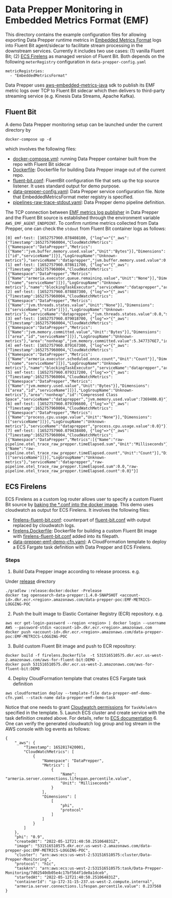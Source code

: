# Data Prepper Monitoring in Embedded Metrics Format (EMF)
This directory contains the example configuration files for allowing exporting Data Prepper runtime metrics in [Embedded Metrics Format](https://docs.aws.amazon.com/AmazonCloudWatch/latest/monitoring/CloudWatch_Embedded_Metric_Format_Specification.html) logs into Fluent Bit agent/sidecar to facilitate stream processing in the downstream services. Currently it includes two use cases:
(1) vanilla Fluent Bit; (2) [ECS Firelens](https://docs.aws.amazon.com/AmazonECS/latest/developerguide/using_firelens.html) as managed version of Fluent Bit. Both depends on the following `meterRegistry` configuration in `data-prepper-config.yaml`

```
metricRegistries:
  - "EmbeddedMetricsFormat"
```

Data Prepper uses [aws-embedded-metrics-java](https://github.com/awslabs/aws-embedded-metrics-java) sdk to publish its EMF metric logs over TCP to Fluent Bit sidecar which then delivers to third-party streaming service (e.g. Kinesis Data Streams, Apache Kafka).

## Fluent Bit

A demo Data Prepper monitoring setup can be launched under the current directory by

```
docker-compose up -d
```

which involves the following files:
* [docker-compose.yml](./docker-compose.yml): running Data Prepper container built from the repo with Fluent Bit sidecar
* [Dockerfile](./Dockerfile): Dockerfile for building Data Prepper image out of the current repo.
* [fluent-bit.conf](./fluent-bit.conf): FluentBit configuration file that sets up the tcp source listener. It uses standard output for demo purpose.
* [data-prepper-config.yaml](./data-prepper-config.yaml): Data Prepper service configuration file. Note that EmbeddedMetricsFormat meter registry is specified.
* [pipelines-raw-trace-stdout.yaml](./pipelines-raw-trace-stdout.yaml): Data Prepper demo pipeline definition.

The TCP connection between [EMF metrics log publisher](https://github.com/awslabs/aws-embedded-metrics-java#configuration) in Data Prepper and the Fluent Bit source is established through the environment variable `AWS_EMF_AGENT_ENDPOINT`. To confirm runtime metrics collected from Data Prepper, one can check the `stdout` from Fluent Bit container logs as follows:

```
[0] emf-test: [1652757960.078408100, {"log"=>"{"_aws":{"Timestamp":1652757960004,"CloudWatchMetrics":[{"Namespace":"DataPrepper","Metrics":[{"Name":"jvm.buffer.memory.used.value","Unit":"Bytes"}],"Dimensions":[["id","serviceName"]]}],"LogGroupName":"Unknown-metrics"},"serviceName":"dataprepper","jvm.buffer.memory.used.value":0.0,"id":"mapped"}"}]
[1] emf-test: [1652757960.078611700, {"log"=>"{"_aws":{"Timestamp":1652757960004,"CloudWatchMetrics":[{"Namespace":"DataPrepper","Metrics":[{"Name":"armeria.executor.queue.remaining.value","Unit":"None"}],"Dimensions":[["name","serviceName"]]}],"LogGroupName":"Unknown-metrics"},"name":"blockingTaskExecutor","serviceName":"dataprepper","armeria.executor.queue.remaining.value":2.147483647E9}"}]
[2] emf-test: [1652757960.078887300, {"log"=>"{"_aws":{"Timestamp":1652757960004,"CloudWatchMetrics":[{"Namespace":"DataPrepper","Metrics":[{"Name":"jvm.threads.states.value","Unit":"None"}],"Dimensions":[["serviceName","state"]]}],"LogGroupName":"Unknown-metrics"},"serviceName":"dataprepper","jvm.threads.states.value":0.0,"state":"terminated"}"}]
[3] emf-test: [1652757960.079018700, {"log"=>"{"_aws":{"Timestamp":1652757960004,"CloudWatchMetrics":[{"Namespace":"DataPrepper","Metrics":[{"Name":"jvm.memory.committed.value","Unit":"Bytes"}],"Dimensions":[["area","id","serviceName"]]}],"LogGroupName":"Unknown-metrics"},"area":"nonheap","jvm.memory.committed.value":5.3477376E7,"id":"Metaspace","serviceName":"dataprepper"}"}]
[4] emf-test: [1652757960.079167300, {"log"=>"{"_aws":{"Timestamp":1652757960004,"CloudWatchMetrics":[{"Namespace":"DataPrepper","Metrics":[{"Name":"armeria.executor.scheduled.once.count","Unit":"Count"}],"Dimensions":[["name","serviceName"]]}],"LogGroupName":"Unknown-metrics"},"name":"blockingTaskExecutor","serviceName":"dataprepper","armeria.executor.scheduled.once.count":0.0}"}]
[5] emf-test: [1652757960.079317200, {"log"=>"{"_aws":{"Timestamp":1652757960004,"CloudWatchMetrics":[{"Namespace":"DataPrepper","Metrics":[{"Name":"jvm.memory.used.value","Unit":"Bytes"}],"Dimensions":[["area","id","serviceName"]]}],"LogGroupName":"Unknown-metrics"},"area":"nonheap","id":"Compressed Class Space","serviceName":"dataprepper","jvm.memory.used.value":7369400.0}"}]
[6] emf-test: [1652757960.079396600, {"log"=>"{"_aws":{"Timestamp":1652757960004,"CloudWatchMetrics":[{"Namespace":"DataPrepper","Metrics":[{"Name":"process.cpu.usage.value","Unit":"None"}],"Dimensions":[["serviceName"]]}],"LogGroupName":"Unknown-metrics"},"serviceName":"dataprepper","process.cpu.usage.value":0.0}"}]
[7] emf-test: [1652757960.079438400, {"log"=>"{"_aws":{"Timestamp":1652757960004,"CloudWatchMetrics":[{"Namespace":"DataPrepper","Metrics":[{"Name":"raw-pipeline.otel_trace_raw_prepper.timeElapsed.sum","Unit":"Milliseconds"},{"Name":"raw-pipeline.otel_trace_raw_prepper.timeElapsed.count","Unit":"Count"}],"Dimensions":[["serviceName"]]}],"LogGroupName":"Unknown-metrics"},"serviceName":"dataprepper","raw-pipeline.otel_trace_raw_prepper.timeElapsed.sum":0.0,"raw-pipeline.otel_trace_raw_prepper.timeElapsed.count":0.0}"}]
```

## ECS Firelens

ECS Firelens as a custom log router allows user to specify a custom Fluent Bit source by [baking the *.conf into the docker image](https://github.com/aws-samples/amazon-ecs-firelens-examples/tree/mainline/examples/fluent-bit/config-file-type-file). This demo uses cloudwatch as output for ECS Firelens. 
It involves the following files:
* [firelens-fluent-bit.conf](./firelens-fluent-bit.conf): counterpart of [fluent-bit.conf](./fluent-bit.conf) with output replaced by cloudwatch logs.
* [firelens.Dockerfile](./firelens.Dockerfile): Dockerfile for building a custom Fluent Bit image with [firelens-fluent-bit.conf](./firelens-fluent-bit.conf) added into its filepath.
* [data-prepper-emf-demo-cfn.yaml](./data-prepper-emf-demo-cfn.yaml): A CloudFormation template to deploy a ECS Fargate task definition with Data Prepper and ECS Firelens.

### Steps

1. Build Data Prepper image according to release process. e.g.

Under [release](../../../release) directory
```
./gradlew :release:docker:docker -Prelease
docker tag opensearch-data-prepper:1.4.0-SNAPSHOT <account-id>.dkr.ecr.<region>.amazonaws.com/data-prepper-poc:EMF-METRICS-LOGGING-POC
```

2. Push the built image to Elastic Container Registry (ECR) repository. e.g.
```
aws ecr get-login-password --region <region> | docker login --username AWS --password-stdin <account-id>.dkr.ecr.<region>.amazonaws.com
docker push <account-id>.dkr.ecr.<region>.amazonaws.com/data-prepper-poc:EMF-METRICS-LOGGING-POC
```
3. Build custom Fluent Bit image and push to ECR repository:
```
docker build -f firelens.Dockerfile  -t 531516510575.dkr.ecr.us-west-2.amazonaws.com/aws-for-fluent-bit:DEMO .
docker push 531516510575.dkr.ecr.us-west-2.amazonaws.com/aws-for-fluent-bit:DEMO
```
4. Deploy CloudFormation template that creates ECS Fargate task definition
```
aws cloudformation deploy --template-file data-prepper-emf-demo-cfn.yaml --stack-name data-prepper-emf-demo-task
```
Notice that one needs to grant [Cloudwatch permissions](https://github.com/aws-samples/amazon-ecs-firelens-examples/blob/mainline/examples/fluent-bit/cloudwatchlogs/permissions.json) for `TaskRoleArn` specified in the template.
5. Launch ECS cluster and create service with the task definition created above. For details, refer to [ECS documentation](https://docs.aws.amazon.com/AmazonECS/latest/developerguide/Welcome.html)
6. One can verify the generated cloudwatch log group and log stream in the AWS console with log events as follows:
```
{
    "_aws": {
        "Timestamp": 1652817420001,
        "CloudWatchMetrics": [
            {
                "Namespace": "DataPrepper",
                "Metrics": [
                    {
                        "Name": "armeria.server.connections.lifespan.percentile.value",
                        "Unit": "Milliseconds"
                    }
                ],
                "Dimensions": [
                    [
                        "phi",
                        "protocol"
                    ]
                ]
            }
        ]
    },
    "phi": "0.9",
    "createdAt": "2022-05-12T21:40:50.251064831Z",
    "image": "531516510575.dkr.ecr.us-west-2.amazonaws.com/data-prepper-poc:EMF-METRICS-LOGGING-POC",
    "cluster": "arn:aws:ecs:us-west-2:531516510575:cluster/Data-Prepper-Monitoring",
    "protocol": "h1c",
    "taskArn": "arn:aws:ecs:us-west-2:531516510575:task/Data-Prepper-Monitoring/7d02540db05e4c17bf564f1de0a1dceb",
    "startedAt": "2022-05-12T21:40:50.251064831Z",
    "containerId": "ip-172-31-15-237.us-west-2.compute.internal",
    "armeria.server.connections.lifespan.percentile.value": 0.237568
}
```